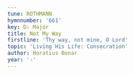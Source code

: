 ```yaml
---
tune: ROTHMANN
hymnnumber: '661'
key: D♭ Major
title: Not My Way
firstline: 'Thy way, not mine, O Lord'
topic: 'Living His Life: Consecration'
author: Horatius Bonar
year: '-'
---
```

